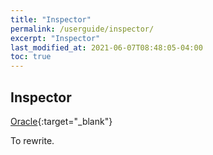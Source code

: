 ```yaml
---
title: "Inspector"
permalink: /userguide/inspector/
excerpt: "Inspector"
last_modified_at: 2021-06-07T08:48:05-04:00
toc: true
---
```


## Inspector

[Oracle](https://docs.oracle.com/javase/8/scene-builder-2/user-guide/inspector-panel.htm#JSBRG140){:target="_blank"}

To rewrite.
